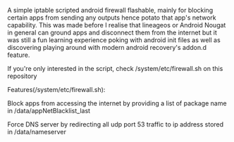 A simple iptable scripted android firewall flashable, mainly for blocking certain apps from sending any outputs hence potato that app's network capability. This was made before I realise that lineageos or Android Nougat in general can ground apps and disconnect them from the internet but it was still a fun learning experience poking with android init files as well as discovering playing around with modern android recovery's addon.d feature.

If you're only interested in the script, check /system/etc/firewall.sh on this repository

Features(/system/etc/firewall.sh):

Block apps from accessing the internet by providing a list of package name in /data/appNetBlacklist_last

Force DNS server by redirecting all udp port 53 traffic to ip address stored in /data/nameserver
